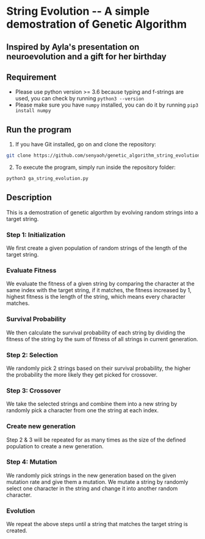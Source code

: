 # String Evolution -- A simple demostration of Genetic Algorithm 
## Inspired by Ayla's presentation on neuroevolution and a gift for her birthday

## Requirement
* Please use python version >= 3.6 because typing and f-strings are used, you can check by running `python3 --version`
* Please make sure you have `numpy` installed, you can do it by running `pip3 install numpy`

## Run the program
1. If you have Git installed, go on and clone the repository:
```bash
git clone https://github.com/senyaoh/genetic_algorithm_string_evolution.git
```
2. To execute the program, simply run inside the repository folder:
```bash
python3 ga_string_evolution.py
```

## Description
This is a demostration of genetic algorthm by evolving random strings into a target string.

### Step 1: Initialization
We first create a given population of random strings of the length of the target string.

### Evaluate Fitness
We evaluate the fitness of a given string by comparing the character at the same index with the target string, if it matches, the fitness increased by 1, highest fitness is the length of the string, which means every character matches.

### Survival Probability
We then calculate the survival probability of each string by dividing the fitness of the string by the sum of fitness of all strings in current generation. 

### Step 2: Selection
We randomly pick 2 strings based on their survival probability, the higher the probability the more likely they get picked for crossover.

### Step 3: Crossover
We take the selected strings and combine them into a new string by randomly pick a character from one the string at each index. 

### Create new generation
Step 2 & 3 will be repeated for as many times as the size of the defined population to create a new generation.

### Step 4: Mutation
We randomly pick strings in the new generation based on the given mutation rate and give them a mutation. We mutate a string by randomly select one character in the string and change it into another random character.

### Evolution
We repeat the above steps until a string that matches the target string is created.

